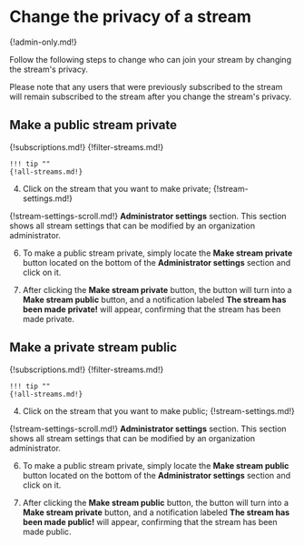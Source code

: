 # Change the privacy of a stream

{!admin-only.md!}

Follow the following steps to change who can join your stream by changing the stream's
privacy.

Please note that any users that were previously subscribed to the stream will
remain subscribed to the stream after you change the stream's privacy.

## Make a public stream private

{!subscriptions.md!}
{!filter-streams.md!}

    !!! tip ""
    {!all-streams.md!}

4. Click on the stream that you want to make private; {!stream-settings.md!}

{!stream-settings-scroll.md!} **Administrator settings** section. This section
shows all stream settings that can be modified by an organization administrator.

6. To make a public stream private, simply locate the **Make stream private**
button located on the bottom of the **Administrator settings** section and click
on it.

7. After clicking the **Make stream private** button, the button will turn into
a **Make stream public** button, and a notification labeled
**The stream has been made private!** will appear, confirming that the stream
has been made private.

## Make a private stream public

{!subscriptions.md!}
{!filter-streams.md!}

    !!! tip ""
    {!all-streams.md!}

4. Click on the stream that you want to make public; {!stream-settings.md!}

{!stream-settings-scroll.md!} **Administrator settings** section. This section
shows all stream settings that can be modified by an organization administrator.

6. To make a public stream private, simply locate the **Make stream public**
button located on the bottom of the **Administrator settings** section and click
on it.

7. After clicking the **Make stream public** button, the button will turn into a
**Make stream private** button, and a notification labeled **The stream has been made public!**
will appear, confirming that the stream has been made public.
